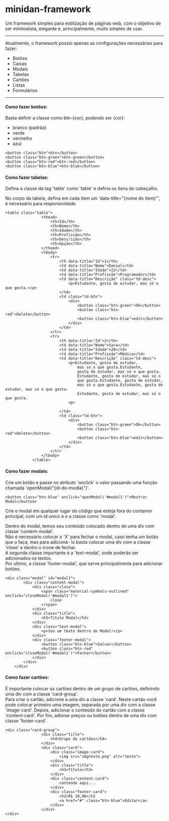 # minidan-framework
Um framework simples para estilização de páginas web, com o objetivo de ser minimalista, elegante e, principalmente, muito simples de usar.

<hr>

<p>Atualmente, o framework possúi apenas  as configurações necessárias para  fazer:</p>
<ul>
<li>Botões</li>
<li>Caixas</li>
<li>Modais</li>
<li>Tabelas</li>
<li>Cartões</li>
<li>Listas</li>
<li>Formulários</li>
</ul> 

<hr>
<h4>Como fazer botões:</h4>
<p>Basta  definir a classe como btn-{cor}, podendo ser {cor}:</p>
<ul>
    <li>branco (padrão)</li>
    <li>verde</li>
    <li>vermelho</li>
    <li>azul</li>
</ul>

```
<button class="btn">btn</button>
<button class="btn-green">btn-green</button>
<button class="btn-red">btn-red</button>
<button class="btn-blue">btn-blue</button>

```
<h4>Como fazer tabelas:</h4>

<p>Defina a classe da tag 'table' como 'table' e defina os  ítens do cabeçalho.</p>
<p>No corpo da tabela, defina em cada ítem um 'data-title="{nome do item}"', é necessário para responsividade.</p>

```
<table class="table">
                <thead>
                    <th>Id</th>
                    <th>Nome</th>
                    <th>Idade</th>
                    <th>Profissão</th>
                    <th>Descrição</th>
                    <th>Opção</th>
                </thead>
                <tbody>
                    <tr>
                        <th data-title="Id">1</th>
                        <td data-title="Nome">Daniel</td>
                        <td data-title="Idade">22</td>
                        <td data-title="Profissão">Programador</td>
                        <td data-title="Descrição" class="td-desc">
                            <p>Estudante, gosta de estudar, mas só o que gosta.</p>
                        </td>
                        <td class="td-btn">
                            <div>
                                <button class="btn-green">Ok</button>
                                <button class="btn-red">Delete</button>
                                <button class="btn-blue">edit</button>
                            </div>
                        </td>
                    </tr>
                    <tr>
                        <th data-title="Id">2</th>
                        <td data-title="Nome">Sara</td>
                        <td data-title="Idade">20</td>
                        <td data-title="Profissão">Médica</td>
                        <td data-title="Descrição" class="td-desc">
                            <p>Estudante, gosta de estudar,
                                mas só o que gosta.Estudante,
                                gosta de estudar, mas só o que gosta.
                                Estudante, gosta de estudar, mas só o
                                que gosta.Estudante, gosta de estudar,
                                mas só o que gosta.Estudante, gosta de estudar, mas só o que gosta.
                                Estudante, gosta de estudar, mas só o que gosta.
                            <p>

                        </td>
                        <td class="td-btn">
                            <div>
                                <button class="btn-green">Ok</button>
                                <button class="btn-red">Delete</button>
                                <button class="btn-blue">edit</button>
                            </div>
                        </td>
                    </tr>
                </tbody>
            </table>
```
<h4>Como fazer modais:</h4>

<p>Crie um botão e passe no atributo 'onclick' o valor passando uma função chamada 'openModal("{id-do-modla}")'.</p>

```
<button class="btn-blue" onclick="openModal('#modal1')">Mostrar Modal</button>
```

<p>Crie o modal em qualquer lugar do código que esteja fora do container principal, com um id unico e e a classe como 'modal'.</p>
<p>Dentro do modal, temos seu conteúdo colocado dentro de uma div com classe 'content-modal'.<br>
Não é necessário colocar o 'X' para fechar o modal, caso tenha um botão que o faça, mas para adicioná- lo basta colocar uma div com a classe 'close' e dentro o ícone de fechar.<br>
A segunda classe importante é a 'text-modal', onde poderão ser adicionados os textos.<br>
Por ultimo, a classe 'footer-modal', que serve principalmente para adicionar botões.</p>

```
<div class="modal" id="modal1">
        <div class="content-modal">
            <div class="close">
                <span class="material-symbols-outlined" onclick="closeModal('#modal1')">
                    close
                </span>
            </div>
            <div class="title">
                <h3>Título Modal</h3>
            </div>
            <div class="text-modal">
                <p>Sou um texto dentro do Modal!</p>
            </div>
            <div class="footer-modal">
                <button class="btn-blue">Salvar</button>
                <button class="btn-red" onclick="closeModal('#modal1')">Fechar</button>
            </div>
        </div>
    </div>
```
<h4>Como fazer cartões:</h4>

<p>É importante colocar os cartões dentro de um grupo de cartões, definindo uma div com a classe 'card-group'.<br>
Para criar o cartão, adicione a uma div a classe 'card'. Neste cartão você pode colocar primeiro uma imagem, separada por uma div com a classe 'image-card'. Depois, adicionar o conteúdo do cartão com a classe 'content-card'. Por fim, adionar preços ou botões dentro de uma div com classe 'footer-card'.</p>

```
<div class="card-group">
                <div class="title">
                    <h4>Grupo de cartões</h4>
                </div>
                <div class="card">
                    <div class="image-card">
                        <img src="imgteste.png" alt="teste">
                    </div>
                    <div class="title">
                        <h3>Título</h3>
                    </div>
                    <div class="content-card">
                        conteúdo aqui...
                    </div>
                    <div class="footer-card">
                        <h2>R$ 10,00</h2
                        <a href="#" class="btn-blue">Editar</a>
                    </div>
                </div>
</div>
```